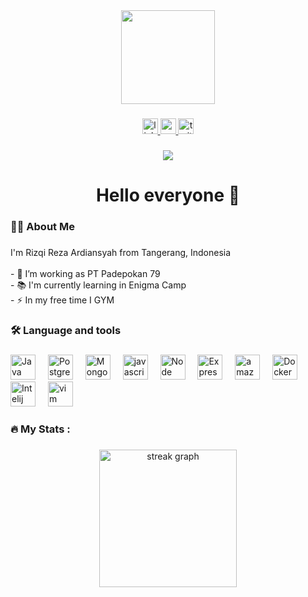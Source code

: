 <div align="center">
  <img height="150" src="https://camo.githubusercontent.com/62da68eb62b1e5f175f7d1f0191dd89a653d7908feb22d37d4a0ab07365d6791/68747470733a2f2f6d656469612e67697068792e636f6d2f6d656469612f4d3967624264396e6244724f5475314d71782f67697068792e676966"  />
</div>

###

<div align="center">
  <a href="https://www.linkedin.com/in/rizqi-reza-ardiansyah/"> 
  <img src="https://img.shields.io/static/v1?message=LinkedIn&logo=linkedin&label=&color=0077B5&logoColor=white&labelColor=&style=for-the-badge" height="25" alt="linkedin logo"  />
    </a>
  <a href="https://www.youtube.com/channel/UCFWtb016-JH4e24gl6kH_Rw" >
  <img src="https://img.shields.io/static/v1?message=Youtube&logo=youtube&label=&color=FF0000&logoColor=white&labelColor=&style=for-the-badge" height="25" alt="youtube logo"  />
    </a>
  <img src="https://img.shields.io/static/v1?message=Twitter&logo=twitter&label=&color=1DA1F2&logoColor=white&labelColor=&style=for-the-badge" height="25" alt="twitter logo"  />
</div>

###

<div align="center">
  <img src="https://visitor-badge.laobi.icu/badge?page_id=maurodesouza.maurodesouza&"  />
</div>

###

<h1 align="center">Hello everyone 👋 </h1>

###

<h3 align="left">👩‍💻  About Me</h3>

###

<p align="left">I'm Rizqi Reza Ardiansyah from Tangerang, Indonesia <br><br>- 🔭 I’m working as PT Padepokan 79<br>- 📚 I'm currently learning in Enigma Camp <br>- ⚡ In my free time I GYM</p>

###

<h3 align="left">🛠 Language and tools</h3>

###

<div align="left">
  <img src="https://cdn.jsdelivr.net/npm/devicon@2.15.1/icons/java/java-original.svg" height="40" alt="Java logo"  />
  <img width="12" />
  <img src="https://cdn.jsdelivr.net/npm/devicon@2.15.1/icons/postgresql/postgresql-original.svg" height="40" alt="PostgreSQL logo"  />
  <img width="12" />
  <img src="https://cdn.jsdelivr.net/npm/devicon@2.15.1/icons/mongodb/mongodb-original.svg" height="40" alt="MongoDB logo"  />
  <img width="12" />
  <img src="https://cdn.jsdelivr.net/npm/devicon@2.15.1/icons/javascript/javascript-original.svg" height="40" alt="javascript logo"  />
  <img width="12" />
  <img src="https://cdn.jsdelivr.net/npm/devicon@2.15.1/icons/nodejs/nodejs-original.svg" height="40" alt="Node JS logo"  />
  <img width="12" />
   <img src="https://cdn.jsdelivr.net/npm/devicon@2.15.1/icons/express/express-original.svg" height="40" alt="Express JS logo"  />
  <img width="12" />
  <img src="https://cdn.jsdelivr.net/gh/devicons/devicon/icons/amazonwebservices/amazonwebservices-original.svg" height="40" alt="amazonwebservices logo"  />
  <img width="12" />
  <img src="https://cdn.jsdelivr.net/npm/devicon@2.15.1/icons/docker/docker-original.svg" height="40" alt="Docker logo"  />
  <img width="12" />
  <img src="https://cdn.jsdelivr.net/npm/devicon@2.15.1/icons/intellij/intellij-original.svg" height="40" alt="Intelij Idea logo"  />
   <img width="12" />
  <img src="" height="40" alt="vim logo"  />
</div>

###

<h3 align="left">🔥   My Stats :</h3>

###

<div align="center">
  <img src="https://streak-stats.demolab.com?user=maurodesouza&locale=en&mode=daily&theme=dark&hide_border=false&border_radius=5&order=3" height="220" alt="streak graph"  />
</div>

###

